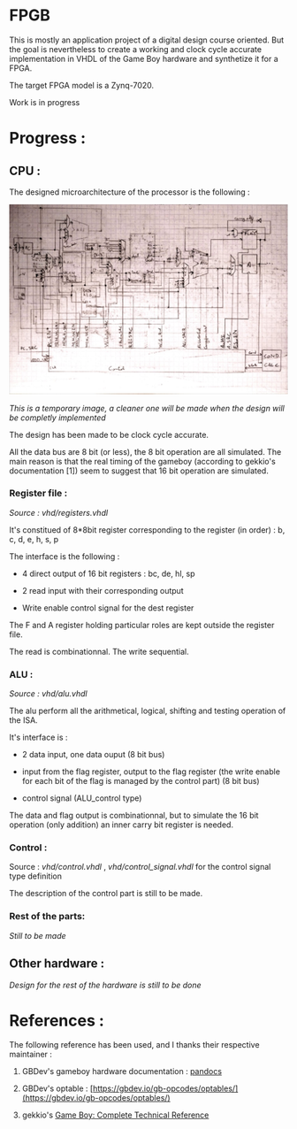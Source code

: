 # FPGB

This is mostly an application project of a digital design course oriented. 
But the goal is nevertheless to create a working and clock cycle accurate implementation in VHDL of the Game Boy hardware and synthetize it for a FPGA.

The target FPGA model is a Zynq-7020. 

Work is in progress

# Progress :

## CPU :

The designed microarchitecture of the processor is the following : 

<img src="doc/datapath.jpg" alt="CPU's designed microarchitecture" width="600">

*This is a temporary image, a cleaner one will be made when the design will be completly implemented*

The design has been made to be clock cycle accurate.

All the data bus are 8 bit (or less), the 8 bit operation are all simulated. The main reason is that the real timing of the gameboy (according to gekkio's documentation [1]) seem to suggest that 16 bit operation are simulated.

### Register file :
*Source : vhd/registers.vhdl* 

It's constitued of 8\*8bit register corresponding to the register (in order) : b, c, d, e, h, s, p

The interface is the following : 

- 4 direct output of 16 bit registers : bc, de, hl, sp

- 2 read input with their corresponding output

- Write enable control signal for the dest register


The F and A register holding particular roles are kept outside the register file.

The read is combinationnal. The write sequential.

### ALU : 
*Source : vhd/alu.vhdl*

The alu perform all the arithmetical, logical, shifting and testing operation of the ISA. 

It's interface is : 

- 2 data input, one data ouput (8 bit bus)

- input from the flag register, output to the flag register (the write enable for each bit of the flag is managed by the control part) (8 bit bus)

- control signal (ALU_control type)

The data and flag output is combinationnal, but to simulate the 16 bit operation (only addition) an inner carry bit register is needed.

### Control :

Source : *vhd/control.vhdl* , *vhd/control_signal.vhdl* for the control signal type definition

The description of the control part is still to be made.

### Rest of the parts:

*Still to be made*

## Other hardware :

*Design for the rest of the hardware is still to be done*

# References :

The following reference has been used, and I thanks their respective maintainer : 

1. GBDev's gameboy hardware documentation : [pandocs](https://gbdev.io/pandocs)

2. GBDev's optable : [https://gbdev.io/gb-opcodes/optables/](https://gbdev.io/gb-opcodes/optables/)

3. gekkio's [Game Boy: Complete Technical Reference](https://gekkio.fi/files/gb-docs/gbctr.pdf)
